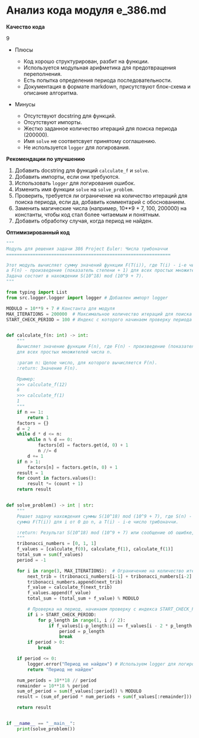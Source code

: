 # Анализ кода модуля e_386.md

**Качество кода**

9
-  Плюсы
    - Код хорошо структурирован, разбит на функции.
    - Используется модульная арифметика для предотвращения переполнения.
    - Есть попытка определения периода последовательности.
    - Документация в формате markdown, присутствуют блок-схема и описание алгоритма.

-  Минусы
    - Отсутствуют docstring для функций.
    - Отсутствуют импорты.
    - Жестко заданное количество итераций для поиска периода (200000).
    - Имя `solve` не соответсвует принятому соглашению.
    - Не используется `logger` для логирования.

**Рекомендации по улучшению**

1.  Добавить docstring для функций `calculate_f` и `solve`.
2.  Добавить импорты, если они требуются.
3.  Использовать `logger` для логирования ошибок.
4.  Изменить имя функции `solve` на `solve_problem`.
5.  Проверить, требуется ли ограничение на количество итераций для поиска периода, если да, добавить комментарий с обоснованием.
6.  Заменить магические числа (например, 10**9 + 7, 100, 200000) на константы, чтобы код стал более читаемым и понятным.
7.  Добавить обработку случая, когда период не найден.

**Оптимизированный код**

```python
"""
Модуль для решения задачи 386 Project Euler: Числа трибоначчи
==============================================================

Этот модуль вычисляет сумму значений функции F(T(i)), где T(i) - i-е число трибоначчи,
а F(n) - произведение (показатель степени + 1) для всех простых множителей числа n.
Задача состоит в нахождении S(10^18) mod (10^9 + 7).
"""

from typing import List
from src.logger.logger import logger # Добавлен импорт logger

MODULO = 10**9 + 7 # Константа для модуля
MAX_ITERATIONS = 200000  # Максимальное количество итераций для поиска периода
START_CHECK_PERIOD = 100 # Индекс с которого начинаем проверку периода


def calculate_f(n: int) -> int:
    """
    Вычисляет значение функции F(n), где F(n) - произведение (показатель степени + 1)
    для всех простых множителей числа n.

    :param n: Целое число, для которого вычисляется F(n).
    :return: Значение F(n).

    Пример:
    >>> calculate_f(12)
    6
    >>> calculate_f(1)
    1
    """
    if n == 1:
        return 1
    factors = {}
    d = 2
    while d * d <= n:
        while n % d == 0:
            factors[d] = factors.get(d, 0) + 1
            n //= d
        d += 1
    if n > 1:
        factors[n] = factors.get(n, 0) + 1
    result = 1
    for count in factors.values():
        result *= (count + 1)
    return result


def solve_problem() -> int | str:
    """
    Решает задачу нахождения суммы S(10^18) mod (10^9 + 7), где S(n) -
    сумма F(T(i)) для i от 0 до n, а T(i) - i-е число трибоначчи.

    :return: Результат S(10^18) mod (10^9 + 7) или сообщение об ошибке, если период не найден.
    """
    tribonacci_numbers = [0, 1, 1]
    f_values = [calculate_f(0), calculate_f(1), calculate_f(1)]
    total_sum = sum(f_values)
    period = -1

    for i in range(3, MAX_ITERATIONS):  # Ограничение на количество итераций, для поиска периода.
        next_trib = (tribonacci_numbers[i-1] + tribonacci_numbers[i-2] + tribonacci_numbers[i-3])
        tribonacci_numbers.append(next_trib)
        f_value = calculate_f(next_trib)
        f_values.append(f_value)
        total_sum = (total_sum + f_value) % MODULO

        # Проверка на период, начинаем проверку с индекса START_CHECK_PERIOD.
        if i > START_CHECK_PERIOD:
            for p_length in range(1, i // 2):
                if f_values[i-p_length:i] == f_values[i - 2 * p_length: i - p_length] :
                    period = p_length
                    break
        if period > 0:
            break

    if period <= 0:
        logger.error("Период не найден") # Используем logger для логирования ошибки
        return "Период не найден"

    num_periods = 10**18 // period
    remainder = 10**18 % period
    sum_of_period = sum(f_values[:period]) % MODULO
    result = (sum_of_period * num_periods + sum(f_values[:remainder])) % MODULO

    return result


if __name__ == "__main__":
    print(solve_problem())
```